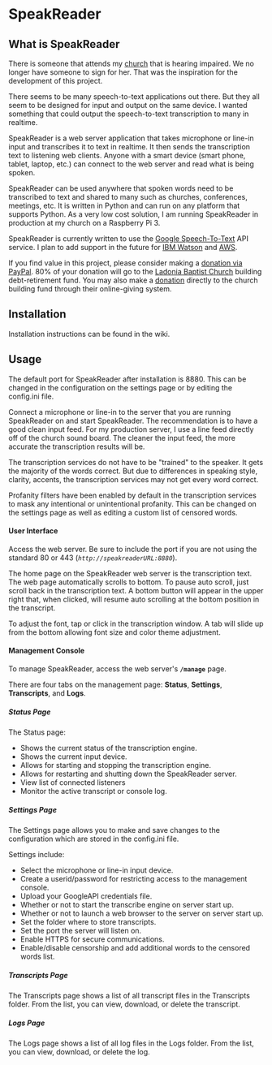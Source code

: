 # SpeakReader

## What is SpeakReader
There is someone that attends my [church](https://www.ladoniabaptist.org) that is hearing impaired. We no longer have someone to sign for her. That was the inspiration for the development of this project.

There seems to be many speech-to-text applications out there. But they all seem to be designed for input and output on the same device. I wanted something that could output the speech-to-text transcription to many in realtime.

SpeakReader is a web server application that takes microphone or line-in input and transcribes it to text in realtime. It then sends the transcription text to listening web clients. Anyone with a smart device (smart phone, tablet, laptop, etc.) can connect to the web server and read what is being spoken.
 
SpeakReader can be used anywhere that spoken words need to be transcribed to text and shared to many such as churches, conferences, meetings, etc.
It is written in Python and can run on any platform that supports Python. As a very low cost solution, I am running SpeakReader in production at my church on a Raspberry Pi 3.

SpeakReader is currently written to use the [Google Speech-To-Text](https://cloud.google.com/speech-to-text/) API service. I plan to add support in the future for [IBM Watson](https://www.ibm.com/watson/services/speech-to-text/) and [AWS](https://aws.amazon.com/transcribe/).

If you find value in this project, please consider making a [donation via PayPal](https://paypal.me/jerryleenance). 80% of your donation will go to the [Ladonia Baptist Church](https://www.ladoniabaptist.org) building debt-retirement fund. 
You may also make a [donation](https://onrealm.org/LadoniaBaptist/Give/EAVLVGBZJN) directly to the church building fund through their online-giving system.


## Installation
Installation instructions can be found in the wiki.
 

## Usage

The default port for SpeakReader after installation is 8880. This can be changed in the configuration on the settings page or by editing the config.ini file.

Connect a microphone or line-in to the server that you are running SpeakReader on and start SpeakReader.
The recommendation is to have a good clean input feed. For my production server, I use a line feed directly off of the church sound board. The cleaner the input feed, the more accurate the transcription results will be.

The transcription services do not have to be "trained" to the speaker. It gets the majority of the words correct. But due to differences in speaking style, clarity, accents, the transcription services may not get every word correct.

Profanity filters have been enabled by default in the transcription services to mask any intentional or unintentional profanity. This can be changed on the settings page as well as editing a custom list of censored words. 


#### User Interface
Access the web server. Be sure to include the port if you are not using the standard 80 or 443 (*`http://speakreaderURL:8880`*).

The home page on the SpeakReader web server is the transcription text.
The web page automatically scrolls to bottom. To pause auto scroll, just scroll back in the transcription text. A bottom button will appear in the upper right that, when clicked, will resume auto scrolling at the bottom position in the transcript.

To adjust the font, tap or click in the transcription window. A tab will slide up from the bottom allowing font size and color theme adjustment.

#### Management Console
To manage SpeakReader, access the web server's **`/manage`** page.

There are four tabs on the management page: **Status**, **Settings**, **Transcripts**, and **Logs**.

##### Status Page
The Status page:
* Shows the current status of the transcription engine.
* Shows the current input device.
* Allows for starting and stopping the transcription engine.
* Allows for restarting and shutting down the SpeakReader server.
* View list of connected listeners
* Monitor the active transcript or console log.

##### Settings Page
The Settings page allows you to make and save changes to the configuration which are stored in the config.ini file.

Settings include:
* Select the microphone or line-in input device.
* Create a userid/password for restricting access to the management console.
* Upload your GoogleAPI credentials file.
* Whether or not to start the transcribe engine on server start up.
* Whether or not to launch a web browser to the server on server start up.
* Set the folder where to store transcripts.
* Set the port the server will listen on.
* Enable HTTPS for secure communications.
* Enable/disable censorship and add additional words to the censored words list.

##### Transcripts Page
The Transcripts page shows a list of all transcript files in the Transcripts folder. From the list, you can view, download, or delete the transcript.

##### Logs Page
The Logs page shows a list of all log files in the Logs folder. From the list, you can view, download, or delete the log.
